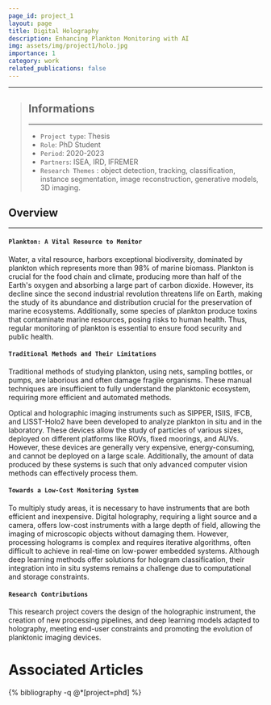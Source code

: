 ```yaml
---
page_id: project_1
layout: page
title: Digital Holography
description: Enhancing Plankton Monitoring with AI
img: assets/img/project1/holo.jpg
importance: 1
category: work
related_publications: false
---
```


---

> ## Informations
>
> ---
>
> - `Project type`: Thesis
> - `Role`: PhD Student
> - `Period`: 2020-2023
> - `Partners`: ISEA, IRD, IFREMER
> - `Research Themes` : object detection, tracking, classification, instance segmentation, image reconstruction, generative models, 3D imaging.

## Overview

---

#### `Plankton: A Vital Resource to Monitor`

Water, a vital resource, harbors exceptional biodiversity, dominated by plankton which represents more than 98% of marine biomass. Plankton is crucial for the food chain and climate, producing more than half of the Earth's oxygen and absorbing a large part of carbon dioxide. However, its decline since the second industrial revolution threatens life on Earth, making the study of its abundance and distribution crucial for the preservation of marine ecosystems. Additionally, some species of plankton produce toxins that contaminate marine resources, posing risks to human health. Thus, regular monitoring of plankton is essential to ensure food security and public health.

#### `Traditional Methods and Their Limitations`

Traditional methods of studying plankton, using nets, sampling bottles, or pumps, are laborious and often damage fragile organisms. These manual techniques are insufficient to fully understand the planktonic ecosystem, requiring more efficient and automated methods.

Optical and holographic imaging instruments such as SIPPER, ISIIS, IFCB, and LISST-Holo2 have been developed to analyze plankton in situ and in the laboratory. These devices allow the study of particles of various sizes, deployed on different platforms like ROVs, fixed moorings, and AUVs. However, these devices are generally very expensive, energy-consuming, and cannot be deployed on a large scale. Additionally, the amount of data produced by these systems is such that only advanced computer vision methods can effectively process them.

#### `Towards a Low-Cost Monitoring System`

To multiply study areas, it is necessary to have instruments that are both efficient and inexpensive. Digital holography, requiring a light source and a camera, offers low-cost instruments with a large depth of field, allowing the imaging of microscopic objects without damaging them.
However, processing holograms is complex and requires iterative algorithms, often difficult to achieve in real-time on low-power embedded systems. Although deep learning methods offer solutions for hologram classification, their integration into in situ systems remains a challenge due to computational and storage constraints.

#### `Research Contributions`

This research project covers the design of the holographic instrument, the creation of new processing pipelines, and deep learning models adapted to holography, meeting end-user constraints and promoting the evolution of planktonic imaging devices.

# Associated Articles

<div class="publications">

{% bibliography -q @*[project=phd] %}

</div>
